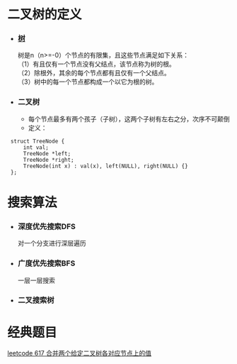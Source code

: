 # 二叉树的定义
- ### [树](https://www.jianshu.com/p/bf73c8d50dc2)
  树是n（n>=-0）个节点的有限集，且这些节点满足如下关系：  
 （1）有且仅有一个节点没有父结点，该节点称为树的根。  
 （2）除根外，其余的每个节点都有且仅有一个父结点。  
 （3）树中的每一个节点都构成一个以它为根的树。
- ### 二叉树
  - 每个节点最多有两个孩子（子树），这两个子树有左右之分，次序不可颠倒
  - 定义： 
```
 struct TreeNode {
     int val;
     TreeNode *left;
     TreeNode *right;
     TreeNode(int x) : val(x), left(NULL), right(NULL) {}
 };
```

# 搜索算法
- ### 深度优先搜索DFS
  对一个分支进行深层遍历
- ### 广度优先搜索BFS
  一层一层搜索
- ### 二叉搜索树



# 经典题目
[leetcode 617 合并两个给定二叉树各对应节点上的值](E:/English/GitHub_test/wal_destiny/leetcode/617-Merge-Two-Binary-Trees.md)
